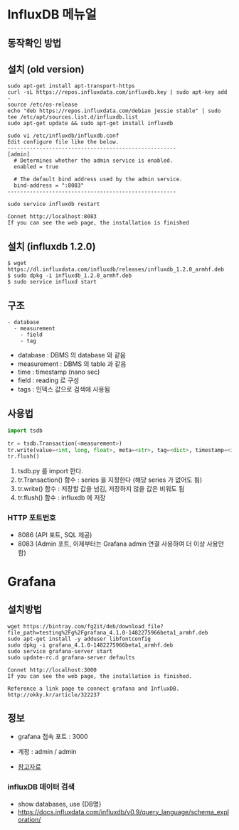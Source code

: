 # InfluxDB 메뉴얼
## 동작확인 방법

## 설치 (old version)

```
sudo apt-get install apt-transport-https
curl -sL https://repos.influxdata.com/influxdb.key | sudo apt-key add -
source /etc/os-release
echo "deb https://repos.influxdata.com/debian jessie stable" | sudo tee /etc/apt/sources.list.d/influxdb.list
sudo apt-get update && sudo apt-get install influxdb

sudo vi /etc/influxdb/influxdb.conf
Edit configure file like the below.
-----------------------------------------------------
[admin]                                                
  # Determines whether the admin service is enabled.   
  enabled = true                               

  # The default bind address used by the admin service.
  bind-address = ":8083"
-----------------------------------------------------

sudo service influxdb restart

Connet http://localhost:8083
If you can see the web page, the installation is finished

```

## 설치 (influxdb 1.2.0)
```
$ wget https://dl.influxdata.com/influxdb/releases/influxdb_1.2.0_armhf.deb
$ sudo dpkg -i influxdb_1.2.0_armhf.deb
$ sudo service influxd start
```

## 구조

```
- database
  - measurement
    - field
    - tag
```
* database : DBMS 의 database 와  같음
* measurement : DBMS 의 table 과 같음
* time : timestamp (nano sec)
* field : reading 로 구성
* tags : 인덱스 값으로 검색에 사용됨

## 사용법

```python
import tsdb

tr = tsdb.Transaction(<measurement>)
tr.write(value=<int, long, float>, meta=<str>, tag=<dict>, timestamp=<int, long>)
tr.flush()
```
1. tsdb.py 를 import 한다.
2. tr.Transaction() 함수 : series 을 지정한다 (해당 series 가 없어도 됨)
3. tr.write() 함수 : 저장할 값을 넘김, 저장하지 않을 값은 비워도 됨
4. tr.flush() 함수 : influxdb 에 저장

### HTTP 포트번호
  - 8086 (API 포트, SQL 제공)
  - 8083 (Admin 포트, 이제부터는 Grafana admin 연결 사용하여 더 이상 사용안함)

# Grafana

## 설치방법

```
wget https://bintray.com/fg2it/deb/download_file?file_path=testing%2Fg%2Fgrafana_4.1.0-1482275966beta1_armhf.deb
sudo apt-get install -y adduser libfontconfig
sudo dpkg -i grafana_4.1.0-1482275966beta1_armhf.deb
sudo service grafana-server start
sudo update-rc.d grafana-server defaults

Connet http://localhost:3000
If you can see the web page, the installation is finished.

Reference a link page to connect grafana and InfluxDB.
http://okky.kr/article/322237
```

## 정보

* grafana 접속 포트 : 3000
* 계정 : admin / admin

* [참고자료](https://github.com/fg2it/grafana-on-raspberry)

### influxDB 데이터 검색
  - show databases, use {DB명}
  - https://docs.influxdata.com/influxdb/v0.9/query_language/schema_exploration/
